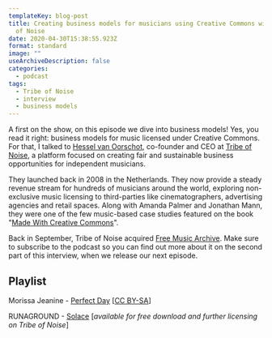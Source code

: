 ```yaml
---
templateKey: blog-post
title: Creating business models for musicians using Creative Commons with Tribe
  of Noise
date: 2020-04-30T15:38:55.923Z
format: standard
image: ""
useArchiveDescription: false
categories:
  - podcast
tags:
  - Tribe of Noise
  - interview
  - business models
---
```

A first on the show, on this episode we dive into business models! Yes, you read it right: business models for music licensed under Creative Commons. For that, I talked to [Hessel van Oorschot](https://twitter.com/73553H), co-founder and CEO at [Tribe of Noise](https://www.tribeofnoise.com/), a platform focused on creating fair and sustainable business opportunities for independent musicians. 

They launched back in 2008 in the Netherlands. They now provide a steady revenue stream for hundreds of musicians around the world, exploring non-exclusive music licensing to third-parties like cinematographers, advertising agencies and retail spaces. Along with Amanda Palmer and Jonathan Mann, they were one of the few music-based case studies featured on the book "[Made With Creative Commons](https://creativecommons.org/wp-content/uploads/2017/04/made-with-cc.pdf)".

Back in September, Tribe of Noise acquired [Free Music Archive](https://freemusicarchive.org/). Make sure to subscribe to the podcast so you can find out more about it on the second part of this interview, when we release our next episode.

## Playlist

Morissa Jeanine - [Perfect Day](https://www.tribeofnoise.com/viewMusic.php?fileID=62593) [[CC BY-SA](https://creativecommons.org/licenses/by-sa/4.0/)] 

RUNAGROUND - [Solace](https://artist.tribeofnoise.com/spotlight-interview-runaground) [*available for free download and further licensing on Tribe of Noise*]